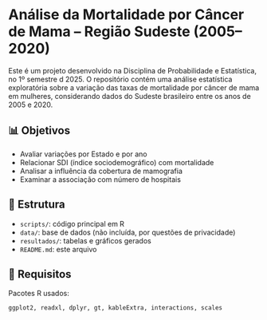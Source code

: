 # Análise da Mortalidade por Câncer de Mama – Região Sudeste (2005–2020)

Este é um projeto desenvolvido na Disciplina de Probabilidade e Estatística, no 1º semestre d 2025. O repositório contém uma análise estatística exploratória sobre a variação das taxas de mortalidade por câncer de mama em mulheres, considerando dados do Sudeste brasileiro entre os anos de 2005 e 2020.

## 📊 Objetivos

- Avaliar variações por Estado e por ano
- Relacionar SDI (índice sociodemográfico) com mortalidade
- Analisar a influência da cobertura de mamografia
- Examinar a associação com número de hospitais

## 📁 Estrutura

- `scripts/`: código principal em R
- `data/`: base de dados (não incluída, por questões de privacidade)
- `resultados/`: tabelas e gráficos gerados
- `README.md`: este arquivo

## 🧪 Requisitos

Pacotes R usados:

```r
ggplot2, readxl, dplyr, gt, kableExtra, interactions, scales
